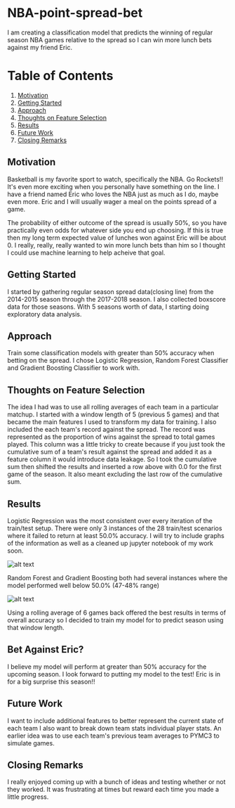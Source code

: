 
# NBA-point-spread-bet

I am creating a classification model that predicts the winning of regular season NBA games relative to the spread so I can win more lunch bets against my friend Eric.

# Table of Contents

1. [Motivation](https://github.com/jonlin84/NBA-point-spread-bet/edit/master/README.md#motivation)
2. [Getting Started](https://github.com/jonlin84/NBA-point-spread-bet/edit/master/README.md#getting-started)
3. [Approach](https://github.com/jonlin84/NBA-point-spread-bet/edit/master/README.md#approach)
4. [Thoughts on Feature Selection](https://github.com/jonlin84/NBA-point-spread-bet/edit/master/README.md#thoughts-on-feature-selection)
5. [Results](https://github.com/jonlin84/NBA-point-spread-bet/edit/master/README.md#results)
6. [Future Work](https://github.com/jonlin84/NBA-point-spread-bet/edit/master/README.md#future-work)
7. [Closing Remarks](https://github.com/jonlin84/NBA-point-spread-bet/edit/master/README.md#closing-remarks)
## Motivation

Basketball is my favorite sport to watch, specifically the NBA. Go Rockets!!
It's even more exciting when you personally have something on the line. 
I have a friend named Eric who loves the NBA just as much as I do, maybe even more.
Eric and I will usually wager a meal on the points spread of a game. 

The probability of either outcome of the spread is usually 50%, so you have practically even odds for whatever side you end up choosing. If this is true then my long term expected value of lunches won against Eric will be about 0. I really, really, really wanted to win more lunch bets than him so I thought I could use machine learning to help acheive that goal.

## Getting Started

I started by gathering regular season spread data(closing line) from the 2014-2015 season through the 2017-2018 season. I also collected boxscore data for those seasons. With 5 seasons worth of data, I starting doing exploratory data analysis.

## Approach
Train some classification models with greater than 50% accuracy when betting on the spread.
I chose Logistic Regression, Random Forest Classifier and Gradient Boosting Classifier to work with.

## Thoughts on Feature Selection
The idea I had was to use all rolling averages of each team in a particular matchup. I started with a window length of 5 (previous 5 games) and that became the main features I used to transform my data for training. I also included the each team's record against the spread. The record was represented as the proportion of wins against the spread to total games played. 
This column was a little tricky to create because if you just took the cumulative sum of a team's result against the spread and added it as a feature column it would introduce data leakage. So I took the cumulative sum then shifted the results and inserted a row above with 0.0 for the first game of the season. It also meant excluding the last row of the cumulative sum.

## Results
Logistic Regression was the most consistent over every iteration of the train/test setup. There were only 3 instances of the 28 train/test scenarios where it failed to return at least 50.0% accuracy. I will try to include graphs of the information as well as a cleaned up jupyter notebook of my work soon.

![alt text](https://github.com/jonlin84/NBA-point-spread-bet/blob/master/images/Logistic%20Regression%20Avgs%20Graph.png)

Random Forest and Gradient Boosting both had several instances where the model performed well below 50.0% (47-48% range)

![alt text](https://github.com/jonlin84/NBA-point-spread-bet/blob/master/images/Logistic%20Regression%20Graph.png)

Using a rolling average of 6 games back offered the best results in terms of overall accuracy so I decided to train my model for to predict season using that window length. 

## Bet Against Eric?
I believe my model will perform at greater than 50% accuracy for the upcoming season. I look forward to putting my model to the test! Eric is in for a big surprise this season!!

## Future Work
I want to include additional features to better represent the current state of each team
I also want to break down team stats individual player stats. 
An earlier idea was to use each team's previous team averages to PYMC3 to simulate games. 

## Closing Remarks
I really enjoyed coming up with a bunch of ideas and testing whether or not they worked. It was frustrating at times but reward each time you made a little progress.


 
